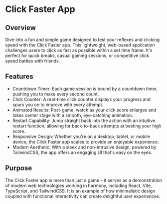 # Click Faster App

## Overview
Dive into a fun and simple game designed to test your reflexes and clicking speed with the Click Faster app. This lightweight, web-based application challenges users to click as fast as possible within a set time frame. It's perfect for quick breaks, casual gaming sessions, or competitive click speed battles with friends.

## Features

- Countdown Timer: Each game session is bound by a countdown timer, pushing you to make every second count.
- Click Counter: A real-time click counter displays your progress and spurs you on to improve with every attempt.
- Animated Results: Post-game, watch as your click score enlarges and takes center stage with a smooth, eye-catching animation.
- Restart Capability: Jump straight back into the action with an intuitive restart function, allowing for back-to-back attempts at besting your high score.
- Responsive Design: Whether you're on a desktop, tablet, or mobile device, the Click Faster app scales to provide an enjoyable experience.
- Modern Aesthetic: With a sleek and non-intrusive design, powered by TailwindCSS, the app offers an engaging UI that's easy on the eyes.
## Purpose

The Click Faster app is more than just a game – it serves as a demonstration of modern web technologies working in harmony, including React, Vite, TypeScript, and TailwindCSS. It is an example of how minimalistic design coupled with functional interactivity can create delightful user experiences.




